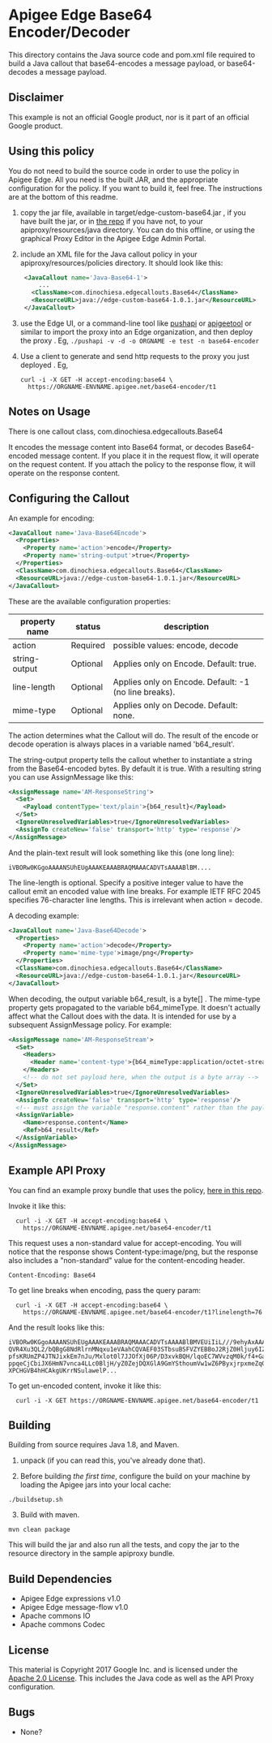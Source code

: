 # Apigee Edge Base64 Encoder/Decoder

This directory contains the Java source code and pom.xml file required to build a Java callout that
base64-encodes a message payload, or base64-decodes a message payload.

## Disclaimer

This example is not an official Google product, nor is it part of an official Google product.


## Using this policy

You do not need to build the source code in order to use the policy in Apigee Edge.
All you need is the built JAR, and the appropriate configuration for the policy.
If you want to build it, feel free.  The instructions are at the bottom of this readme.


1. copy the jar file, available in  target/edge-custom-base64.jar , if you have built the jar, or in [the repo](bundle/apiproxy/resources/java/edge-custom-base64.jar) if you have not, to your apiproxy/resources/java directory. You can do this offline, or using the graphical Proxy Editor in the Apigee Edge Admin Portal.

2. include an XML file for the Java callout policy in your
   apiproxy/resources/policies directory. It should look
   like this:

   ```xml
    <JavaCallout name='Java-Base64-1'>
        ...
      <ClassName>com.dinochiesa.edgecallouts.Base64</ClassName>
      <ResourceURL>java://edge-custom-base64-1.0.1.jar</ResourceURL>
    </JavaCallout>
   ```

3. use the Edge UI, or a command-line tool like [pushapi](https://github.com/carloseberhardt/apiploy) or [apigeetool](https://github.com/apigee/apigeetool-node) or similar to
   import the proxy into an Edge organization, and then deploy the proxy .
   Eg, `./pushapi -v -d -o ORGNAME -e test -n base64-encoder`

4. Use a client to generate and send http requests to the proxy you just deployed . Eg,
   ```
   curl -i -X GET -H accept-encoding:base64 \
     https://ORGNAME-ENVNAME.apigee.net/base64-encoder/t1
   ```


## Notes on Usage

There is one callout class, com.dinochiesa.edgecallouts.Base64

It encodes the message content into Base64 format, or decodes Base64-encoded message content.
If you place it in the request flow, it will operate on the request content.
If you attach the policy to the response flow, it will operate on the response content.


## Configuring the Callout

An example for encoding:

```xml
<JavaCallout name='Java-Base64Encode'>
  <Properties>
    <Property name='action'>encode</Property>
    <Property name='string-output'>true</Property>
  </Properties>
  <ClassName>com.dinochiesa.edgecallouts.Base64</ClassName>
  <ResourceURL>java://edge-custom-base64-1.0.1.jar</ResourceURL>
</JavaCallout>
```

These are the available configuration properties:

| property name     | status    | description                                              |
| ----------------- |-----------|----------------------------------------------------------|
| action            | Required  | possible values: encode, decode                          |
| string-output     | Optional  | Applies only on Encode. Default: true.                   |
| line-length       | Optional  | Applies only on Encode. Default: -1 (no line breaks).    |
| mime-type         | Optional  | Applies only on Decode. Default: none.                   |

The action determines what the Callout will do.
The result of the encode or decode operation is always places in a variable named 'b64_result'.

The string-output property tells the callout whether to instantiate a string from the Base64-encoded bytes.
By default it is true.  With a resulting string you can use AssignMessage like this:

```xml
<AssignMessage name='AM-ResponseString'>
  <Set>
    <Payload contentType='text/plain'>{b64_result}</Payload>
  </Set>
  <IgnoreUnresolvedVariables>true</IgnoreUnresolvedVariables>
  <AssignTo createNew='false' transport='http' type='response'/>
</AssignMessage>
```

And the plain-text result will look something like this (one long line):

```
iVBORw0KGgoAAAANSUhEUgAAAKEAAABRAQMAAACADVTsAAAABlBM....
```

The line-length is optional. Specify a positive integer value to have the callout emit
an encoded value with line breaks. For example IETF RFC 2045 specifies 76-character
line lengths. This is irrelevant when action = decode.


A decoding example:

```xml
<JavaCallout name='Java-Base64Decode'>
  <Properties>
    <Property name='action'>decode</Property>
    <Property name='mime-type'>image/png</Property>
  </Properties>
  <ClassName>com.dinochiesa.edgecallouts.Base64</ClassName>
  <ResourceURL>java://edge-custom-base64-1.0.1.jar</ResourceURL>
</JavaCallout>
```

When decoding, the output variable b64_result, is a byte[] .
The mime-type property gets propagated to the variable b64_mimeType. It doesn't
actually affect what the Callout does with the data. It is intended for use by a
subsequent AssignMessage policy. For example:

```xml
<AssignMessage name='AM-ResponseStream'>
  <Set>
    <Headers>
      <Header name='content-type'>{b64_mimeType:application/octet-stream}</Header>
    </Headers>
    <!-- do not set payload here, when the output is a byte array -->
  </Set>
  <IgnoreUnresolvedVariables>true</IgnoreUnresolvedVariables>
  <AssignTo createNew='false' transport='http' type='response'/>
  <!-- must assign the variable "response.content" rather than the payload -->
  <AssignVariable>
    <Name>response.content</Name>
    <Ref>b64_result</Ref>
  </AssignVariable>
</AssignMessage>
```


## Example API Proxy

You can find an example proxy bundle that uses the policy, [here in this repo](bundle/apiproxy).

Invoke it like this:

```
  curl -i -X GET -H accept-encoding:base64 \
    https://ORGNAME-ENVNAME.apigee.net/base64-encoder/t1
```

This request uses a non-standard value for accept-encoding.
You will notice that the response shows Content-type:image/png, but the response also includes a "non-standard" value for the content-encoding header.
```
Content-Encoding: Base64
```

To get line breaks when encoding, pass the query param:

```
  curl -i -X GET -H accept-encoding:base64 \
    https://ORGNAME-ENVNAME.apigee.net/base64-encoder/t1?linelength=76
```

And the result looks like this:

```
iVBORw0KGgoAAAANSUhEUgAAAKEAAABRAQMAAACADVTsAAAABlBMVEUiIiL///9ehyAxAAABrElE
QVR4Xu3QL2/bQBgG8NdRlrnMNqxu1eVAahCQVAEF03STbsuBSFVZYEBBoJ2RjZ0Hljuy6IZaUlUl
pfsKRUmZP4JTNJixkEm7nJu/Mxlot0l7JJOfXj06P/D3xvkBQH/lqoEC7WVvzqM0k/f4+Gat2nt7
ppqeCjCbiJX6HmN7vnca4LLc0BljH/yZ0ZejDQXGlA9GmYSthoumVw1wZ6PByxjrpxmeZq0hbMcD
XPCHGVB4hHCAkgUKrrNSulawelP...

```


To get un-encoded content, invoke it like this:
```
  curl -i -X GET https://ORGNAME-ENVNAME.apigee.net/base64-encoder/t1
```


## Building

Building from source requires Java 1.8, and Maven.

1. unpack (if you can read this, you've already done that).

2. Before building _the first time_, configure the build on your machine by loading the Apigee jars into your local cache:
  ```
  ./buildsetup.sh
  ```

3. Build with maven.
  ```
  mvn clean package
  ```
  This will build the jar and also run all the tests, and copy the jar to the resource directory in the sample apiproxy bundle.



## Build Dependencies

- Apigee Edge expressions v1.0
- Apigee Edge message-flow v1.0
- Apache commons IO
- Apache commons Codec


## License

This material is Copyright 2017 Google Inc.
and is licensed under the [Apache 2.0 License](LICENSE). This includes the Java code as well as the API Proxy configuration.

## Bugs

* None?
